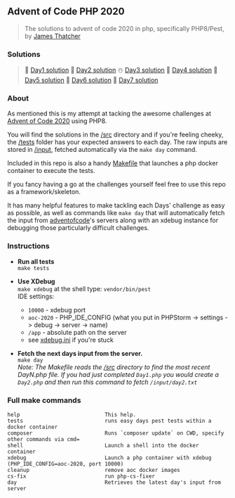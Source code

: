 ## Advent of Code PHP 2020 
>The solutions to advent of code 2020 in php, specifically PHP8/Pest, by [James Thatcher](http://github.com/jthatch)

### Solutions
> 🎄 [Day1 solution](/src/Day1.php) 🎅 [Day2 solution](/src/Day2.php) ☃️ [Day3 solution](/src/Day3.php) 🦌 [Day4 solution](/src/Day4.php) 
> 🍪 [Day5 solution](/src/Day5.php) 🥛 [Day6 solution](/src/Day6.php) 🧦 [Day7 solution](/src/Day7.php)

### About

As mentioned this is my attempt at tacking the awesome challenges at [Advent of Code 2020](https://adventofcode.com/2020/day/1) using PHP8.

You will find the solutions in the [/src](/src) directory and if you're feeling cheeky, the [/tests](/tests) folder
has your expected answers to each day. The raw inputs are stored in [/input](/input), fetched automatically via the `make day` command.

Included in this repo is also a handy [Makefile](/Makefile) that launches a php docker container to execute the tests.

If you fancy having a go at the challenges yourself feel free to use this repo as a framework/skeleton.

It has many helpful features to make tackling each Days' challenge as easy as possible, as well as commands like `make day` 
that will automatically fetch the input from [adventofcode](https://adventofcode.com)'s servers along with an xdebug instance for debugging those particularly difficult challenges.

### Instructions
- **Run all tests**  
 `make tests`  
  
  
- **Use XDebug**  
  `make xdebug` at the shell type: `vendor/bin/pest`  
  IDE settings: 
  - `10000` - xdebug port 
  - `aoc-2020` - PHP_IDE_CONFIG (what you put in PHPStorm -> settings -> debug -> server -> name)
  - `/app` - absolute path on the server  
  - see [xdebug.ini](/xdebug.ini) if you're stuck


- **Fetch the next days input from the server.**  
  `make day`  
  _Note: The Makefile reads the [/src](/src) directory to find the most recent DayN.php file. If you had just completed `Day1.php` you would create a `Day2.php` and then run this command to fetch `/input/day2.txt`_

### Full make commands
```shell
help                           This help.
tests                          runs easy days pest tests within a docker container
composer                       Runs `composer update` on CWD, specify other commands via cmd=
shell                          Launch a shell into the docker container
xdebug                         Launch a php container with xdebug (PHP_IDE_CONFIG=aoc-2020, port 10000)
cleanup                        remove aoc docker images
cs-fix                         run php-cs-fixer
day                            Retrieves the latest day's input from server
```
